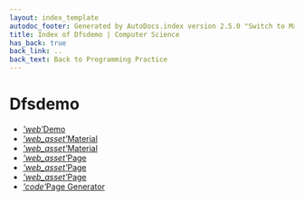 ```yaml
---
layout: index_template
autodoc_footer: Generated by AutoDocs.index version 2.5.0 "Switch to Material Icons" ⓒ Starwort, 2020
title: Index of Dfsdemo | Computer Science
has_back: true
back_link: ..
back_text: Back to Programming Practice
---
```


# **Dfsdemo**

- <a href='./demo.html'><i title='HTML file' class="material-icons">'web'</i>Demo</a>
- <a href='./material.css'><i title='CSS file' class="material-icons">'web_asset'</i>Material</a>
- <a href='./material.js'><i title='JS file' class="material-icons">'web_asset'</i>Material</a>
- <a href='./page.css'><i title='CSS file' class="material-icons">'web_asset'</i>Page</a>
- <a href='./page.js'><i title='JS file' class="material-icons">'web_asset'</i>Page</a>
- <a href='./page.scss'><i title='SCSS file' class="material-icons">'web_asset'</i>Page</a>
- <a href='./page_generator.py'><i title='PY file' class="material-icons">'code'</i>Page Generator</a>
